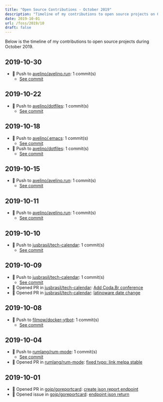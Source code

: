 ```yaml
---
title: "Open Source Contributions - October 2019"
description: "Timeline of my contributions to open source projects on GitHub during October 2019."
date: 2019-10-01
url: /foss/2019/10
draft: false
---
```


Below is the timeline of my contributions to open source projects during October 2019.

## 2019-10-30

- 🔨 Push to [avelino/avelino.run](https://github.com/avelino/avelino.run): 1 commit(s)
  - [See commit](https://github.com/avelino/avelino.run/commits/main/?author=avelino&since=2019-10-30&until=2019-10-30)

## 2019-10-22

- 🔨 Push to [avelino/dotfiles](https://github.com/avelino/dotfiles): 1 commit(s)
  - [See commit](https://github.com/avelino/dotfiles/commits/main/?author=avelino&since=2019-10-22&until=2019-10-22)

## 2019-10-18

- 🔨 Push to [avelino/.emacs](https://github.com/avelino/.emacs): 1 commit(s)
  - [See commit](https://github.com/avelino/.emacs/commits/main/?author=avelino&since=2019-10-18&until=2019-10-18)
- 🔨 Push to [avelino/dotfiles](https://github.com/avelino/dotfiles): 1 commit(s)
  - [See commit](https://github.com/avelino/dotfiles/commits/main/?author=avelino&since=2019-10-18&until=2019-10-18)

## 2019-10-15

- 🔨 Push to [avelino/avelino.run](https://github.com/avelino/avelino.run): 1 commit(s)
  - [See commit](https://github.com/avelino/avelino.run/commits/main/?author=avelino&since=2019-10-15&until=2019-10-15)

## 2019-10-11

- 🔨 Push to [avelino/avelino.run](https://github.com/avelino/avelino.run): 1 commit(s)
  - [See commit](https://github.com/avelino/avelino.run/commits/main/?author=avelino&since=2019-10-11&until=2019-10-11)

## 2019-10-10

- 🔨 Push to [jusbrasil/tech-calendar](https://github.com/jusbrasil/tech-calendar): 1 commit(s)
  - [See commit](https://github.com/jusbrasil/tech-calendar/commits/main/?author=avelino&since=2019-10-10&until=2019-10-10)

## 2019-10-09

- 🔨 Push to [jusbrasil/tech-calendar](https://github.com/jusbrasil/tech-calendar): 1 commit(s)
  - [See commit](https://github.com/jusbrasil/tech-calendar/commits/main/?author=avelino&since=2019-10-09&until=2019-10-09)
- 🔀 Opened PR in [jusbrasil/tech-calendar](https://github.com/jusbrasil/tech-calendar): [Add Coda.Br conference](https://github.com/jusbrasil/tech-calendar/pull/30)
- 🔀 Opened PR in [jusbrasil/tech-calendar](https://github.com/jusbrasil/tech-calendar): [latinoware date change](https://github.com/jusbrasil/tech-calendar/pull/29)

## 2019-10-08

- 🔨 Push to [filmow/docker-ytbot](https://github.com/filmow/docker-ytbot): 1 commit(s)
  - [See commit](https://github.com/filmow/docker-ytbot/commits/main/?author=avelino&since=2019-10-08&until=2019-10-08)

## 2019-10-04

- 🔨 Push to [rumlang/rum-mode](https://github.com/rumlang/rum-mode): 1 commit(s)
  - [See commit](https://github.com/rumlang/rum-mode/commits/main/?author=avelino&since=2019-10-04&until=2019-10-04)
- 🔀 Opened PR in [rumlang/rum-mode](https://github.com/rumlang/rum-mode): [fixed typo: link melpa stable](https://github.com/rumlang/rum-mode/pull/2)

## 2019-10-01

- 🔀 Opened PR in [gojp/goreportcard](https://github.com/gojp/goreportcard): [create json report endpoint](https://github.com/gojp/goreportcard/pull/297)
- 🐛 Opened issue in [gojp/goreportcard](https://github.com/gojp/goreportcard): [endpoint json return](https://github.com/gojp/goreportcard/issues/296)

